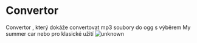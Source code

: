 # Convertor 
Convertor , který dokáže convertovat mp3 soubory do ogg s výběrem My summer car nebo pro klasické užití
![unknown](https://user-images.githubusercontent.com/116846191/198405358-6c00bff8-a138-45a9-919e-f8bfde6ea1e0.png)
